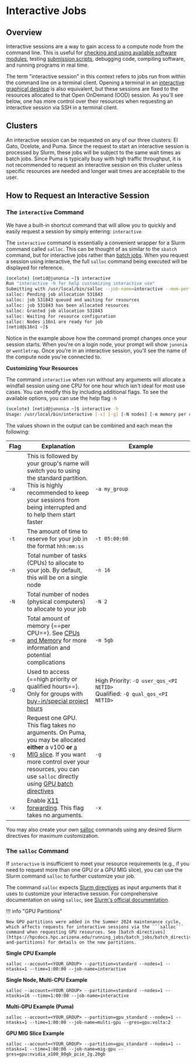 # Interactive Jobs

## Overview

Interactive sessions are a way to gain access to a compute node from the command line. This is useful for [checking and using available software modules](../../software/modules/), testing [submission scripts](../batch_jobs/intro/), debugging code, compiling software, and running programs in real time. 

The term "interactive session" in this context refers to jobs run from within the command line on a terminal client. Opening a terminal in an [interactive graphical desktop](../open_on_demand/) is also equivalent, but these sessions are fixed to the resources allocated to that Open OnDemand (OOD) session. As you'll see below, one has more control over their resources when requesting an interactive session via SSH in a terminal client.

## Clusters 

An interactive session can be requested on any of our three clusters: El Gato, Ocelote, and Puma. Since the request to start an interactive session is processed by Slurm, these jobs will be subject to the same wait times as batch jobs. Since Puma is typically busy with high traffic throughput, it is not recommended to request an interactive session on this cluster unless specific resources are needed and longer wait times are acceptable to the user. 


## How to Request an Interactive Session



### The ```interactive``` Command

We have a built-in shortcut command that will allow you to quickly and easily request a session by simply entering: ```interactive```

The ```interactive``` command is essentially a convenient wrapper for a Slurm command called ```salloc```. This can be thought of as similar to the `sbatch` command, but for interactive jobs rather than [batch jobs](../batch_jobs/intro/). When you request a session using interactive, the full `salloc` command being executed will be displayed for reference.

```bash
(ocelote) [netid@junonia ~]$ interactive
Run "interactive -h for help customizing interactive use"
Submitting with /usr/local/bin/salloc --job-name=interactive --mem-per-cpu=4GB --nodes=1    --ntasks=1 --time=01:00:00 --account=windfall --partition=windfall
salloc: Pending job allocation 531843
salloc: job 531843 queued and waiting for resources
salloc: job 531843 has been allocated resources
salloc: Granted job allocation 531843
salloc: Waiting for resource configuration
salloc: Nodes i16n1 are ready for job
[netid@i16n1 ~]$
```

Notice in the example above how the command prompt changes once your session starts. When you're on a login node, your prompt will show `junonia` or `wentletrap`. Once you're in an interactive session, you'll see the name of the compute node you're connected to. 

**Customizing Your Resources**

The command ```interactive``` when run without any arguments will allocate a windfall session using one CPU for one hour which isn't ideal for most use cases. You can modify this by including additional flags. To see the available options, you can use the help flag ```-h```

```bash
(ocelote) [netid@junonia ~]$ interactive -h
Usage: /usr/local/bin/interactive [-x] [-g] [-N nodes] [-m memory per core] [-n total number of tasks] [-Q optional qos] [-t hh::mm:ss] [-a account to charge]
```
The values shown in the output can be combined and each mean the following:

|Flag|Explanation|<div style="width:250px">Example</div>|
|-|-|-|
|```-a```|This is followed by your group's name will switch you to using the standard partition. This is highly recommended to keep your sessions from being interrupted and to help them start faster|```-a my_group```|
|```-t```|The amount of time to reserve for your job in the format ```hhh:mm:ss```|```-t 05:00:00```|
|```-n```|Total number of tasks (CPUs) to allocate to your job. By default, this will be on a single node|```-n 16```|
|```-N```|Total number of nodes (physical computers) to allocate to your job|```-N 2```|
|```-m```|Total amount of memory {==per CPU==}. See [CPUs and Memory](../cpus_and_memory/) for more information and potential complications|```-m 5gb```|
|```-Q```|Used to access {==high priority or qualified hours==}. Only for groups with [buy-in/special project hours](../../resources/allocations/)|High Priority: ```-Q user_qos_<PI NETID>```<br>Qualified: ```-Q qual_qos_<PI NETID>```|
|```-g```|Request one GPU. This flag takes no arguments. On Puma, you may be allocated **either** a v100 **or** [a MIG slice](../../resources/compute_resources/#__tabbed_2_1). If you want more control over your resources, you can use `salloc` directly using [GPU batch directives](../batch_jobs/batch_directives/#gpus)|```-g```|
|```-x```|Enable [X11 forwarding](/registration_and_access/system_access/#x11-forwarding). This flag takes no arguments.|```-x```|

You may also create your own [salloc](https://slurm.schedmd.com/salloc.html) commands using any desired Slurm directives for maximum customization.

### The ```salloc``` Command

If ```interactive``` is insufficient to meet your resource requirements (e.g., if you need to request more than one GPU or a GPU MIG slice), you can use the Slurm command ```salloc``` to further customize your job. 

The command ```salloc``` expects [Slurm directives](../batch_jobs/batch_directives/) as input arguments that it uses to customize your interactive session. For comprehensive documentation on using ```salloc```, see [Slurm's official documentation](https://slurm.schedmd.com/salloc.html).

!!! info "GPU Partitions"
	
	New GPU partitions were added in the Summer 2024 maintenance cycle, which affects requests for interactive sessions via the ```salloc``` command when requesting GPU resources. See [batch directives](https://hpcdocs.hpc.arizona.edu/running_jobs/batch_jobs/batch_directives/#allocations-and-partitions) for details on the new partitions.

**Single CPU Example**

```
salloc --account=<YOUR_GROUP> --partition=standard --nodes=1 --ntasks=1 --time=1:00:00 --job-name=interactive
```
**Single Node, Multi-CPU Example**

```
salloc --account=<YOUR_GROUP> --partition=standard --nodes=1 --ntasks=16 --time=1:00:00 --job-name=interactive
```

**Multi-GPU Example (Puma)**
```
salloc --account=<YOUR_GROUP> --partition=gpu_standard --nodes=1 --ntasks=1 --time=1:00:00 --job-name=multi-gpu --gres=gpu:volta:2
```

**GPU MIG Slice Example**
```
salloc --account=<YOUR_GROUP> --partition=gpu_standard --nodes=1 --ntasks=1 --time=1:00:00 --job-name=mig-gpu --gres=gpu:nvidia_a100_80gb_pcie_2g.20gb
```
